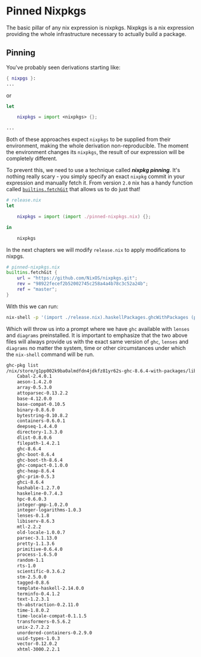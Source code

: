 
# Pinned Nixpkgs

The basic pillar of any nix expression is nixpkgs.
Nixpkgs is a nix expression providing the whole infrastructure
necessary to actually build a package.

## Pinning

You've probably seen derivations starting like:

```nix
{ nixpgs }:
...
```

or

```nix
let

    nixpkgs = import <nixpkgs> {};

...
```

Both of these approaches expect `nixpkgs` to be supplied from their environment, making the whole derivation non-reproducible.
The moment the environment changes its `nixpkgs`, the result of our expression will be completely different.

To prevent this, we need to use a technique called __*nixpkg pinning*__.
It's nothing really scary - you simply specify an exact `nixpkg` commit in your expression and manually fetch it.
From version `2.0` nix has a handy function called [`builtins.fetchGit`](https://nixos.org/nix/manual/#builtin-fetchGit) that allows us to do just that!

```nix
# release.nix
let

    nixpkgs = import (import ./pinned-nixpkgs.nix) {};

in

    nixpkgs
```

In the next chapters we will modify `release.nix` to apply modifications to nixpgs.

```nix
# pinned-nixpkgs.nix
builtins.fetchGit {
    url = "https://github.com/NixOS/nixpkgs.git";
    rev = "98922fecef2b52002745c258a4a4b78c3c52a24b";
    ref = "master";
}
```

With this we can run:

```bash
nix-shell -p '(import ./release.nix).haskellPackages.ghcWithPackages (pkgs: [ pkgs.lenses pkgs.aeson ])'
```

Which will throw us into a prompt where we have `ghc` available with `lenses` and `diagrams` preinstalled.
It is important to emphasize that the two above files will always provide us with the exact same version of `ghc`, `lenses` and `diagrams` no matter the system, time or other circumstances under which the `nix-shell` command will be run.

```bash
ghc-pkg list
/nix/store/g1pp002k9ba0almdfdn4jdkfz81yr62s-ghc-8.6.4-with-packages/lib/ghc-8.6.4/package.conf.d
    Cabal-2.4.0.1
    aeson-1.4.2.0
    array-0.5.3.0
    attoparsec-0.13.2.2
    base-4.12.0.0
    base-compat-0.10.5
    binary-0.8.6.0
    bytestring-0.10.8.2
    containers-0.6.0.1
    deepseq-1.4.4.0
    directory-1.3.3.0
    dlist-0.8.0.6
    filepath-1.4.2.1
    ghc-8.6.4
    ghc-boot-8.6.4
    ghc-boot-th-8.6.4
    ghc-compact-0.1.0.0
    ghc-heap-8.6.4
    ghc-prim-0.5.3
    ghci-8.6.4
    hashable-1.2.7.0
    haskeline-0.7.4.3
    hpc-0.6.0.3
    integer-gmp-1.0.2.0
    integer-logarithms-1.0.3
    lenses-0.1.8
    libiserv-8.6.3
    mtl-2.2.2
    old-locale-1.0.0.7
    parsec-3.1.13.0
    pretty-1.1.3.6
    primitive-0.6.4.0
    process-1.6.5.0
    random-1.1
    rts-1.0
    scientific-0.3.6.2
    stm-2.5.0.0
    tagged-0.8.6
    template-haskell-2.14.0.0
    terminfo-0.4.1.2
    text-1.2.3.1
    th-abstraction-0.2.11.0
    time-1.8.0.2
    time-locale-compat-0.1.1.5
    transformers-0.5.6.2
    unix-2.7.2.2
    unordered-containers-0.2.9.0
    uuid-types-1.0.3
    vector-0.12.0.2
    xhtml-3000.2.2.1
```

